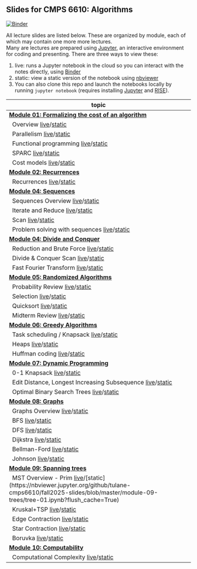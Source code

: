 ## Slides for CMPS 6610: Algorithms

[![Binder](https://mybinder.org/badge_logo.svg)](https://mybinder.org/v2/gh/tulane-cmps6610/fall2023-slides/master)

All lecture slides are listed below. These are organized by module, each of which may contain one more more lectures.  
Many are lectures are prepared using [Jupyter](https://jupyter.org/), an interactive environment for coding and presenting. There are three ways to view these:

1. live: runs a Jupyter notebook in the cloud so you can interact with the notes directly, using [Binder](https://mybinder.org/v2/gh/tulane-cmps6610/fall2023-slides/master)
2. static: view a static version of the notebook using [nbviewer](https://nbviewer.jupyter.org)
3. You can also clone this repo and launch the notebooks locally by running `jupyter notebook` (requires installing  [Jupyter](https://jupyter.org/) and [RISE](https://rise.readthedocs.io/en/stable/index.html)).

|topic|
|-----|
|[**Module 01: Formalizing the cost of an algorithm**](https://github.com/tulane-cmps6610/fall2023-slides/tree/master/module-01-cost)|
|                              &nbsp;&nbsp;Overview [live](https://mybinder.org/v2/gh/tulane-cmps6610/fall2023-slides/master?filepath=module-01-cost/01-intro/01-intro.ipynb)/[static](https://nbviewer.jupyter.org/github/tulane-cmps6610/fall2023-slides/blob/master/module-01-cost/01-intro/01-intro.ipynb?flush_cache=True)|
|                           &nbsp;&nbsp;Parallelism [live](https://mybinder.org/v2/gh/tulane-cmps6610/fall2025-slides/master?filepath=module-01-cost/02-parallel/02-parallel.ipynb)/[static](https://nbviewer.jupyter.org/github/tulane-cmps6610/fall2025-slides/blob/master/module-01-cost/02-parallel/02-parallel.ipynb?flush_cache=True)|
|                &nbsp;&nbsp;Functional programming [live](https://mybinder.org/v2/gh/tulane-cmps6610/fall2025-slides/master?filepath=module-01-cost/03-functional/03-functional.ipynb)/[static](https://nbviewer.jupyter.org/github/tulane-cmps6610/fall2025-slides/blob/master/module-01-cost/03-functional/03-functional.ipynb?flush_cache=True)|
|                                 &nbsp;&nbsp;SPARC [live](https://mybinder.org/v2/gh/tulane-cmps6610/fall2025-slides/master?filepath=module-01-cost/04-sparc/04-sparc.ipynb)/[static](https://nbviewer.jupyter.org/github/tulane-cmps6610/fall2025-slides/blob/master/module-01-cost/04-sparc/04-sparc.ipynb?flush_cache=True)|
|                           &nbsp;&nbsp;Cost models [live](https://mybinder.org/v2/gh/tulane-cmps6610/fall2025-slides/master?filepath=module-01-cost/05-cost/05-cost.ipynb)/[static](https://nbviewer.jupyter.org/github/tulane-cmps6610/fall2025-slides/blob/master/module-01-cost/05-cost/05-cost.ipynb?flush_cache=True)|
|[                        **Module 02: Recurrences**](https://github.com/tulane-cmps6610/fall2025-slides/tree/master/module-02-recurrences)|
|                           &nbsp;&nbsp;Recurrences [live](https://mybinder.org/v2/gh/tulane-cmps6610/fall2025-slides/master?filepath=module-02-recurrences/recurrences.ipynb)/[static](https://nbviewer.jupyter.org/github/tulane-cmps6610/fall2025-slides/blob/master/module-02-recurrences/recurrences.ipynb?flush_cache=True)|
|[                          **Module 04: Sequences**](https://github.com/tulane-cmps6610/fall2025-slides/tree/master/module-04-sequences)|
|                    &nbsp;&nbsp;Sequences Overview [live](https://mybinder.org/v2/gh/tulane-cmps6610/fall2025-slides/master?filepath=module-04-sequences/01-sequences/01-sequence.ipynb)/[static](https://nbviewer.jupyter.org/github/tulane-cmps6610/fall2025-slides/blob/master/module-04-sequences/01-sequences/01-sequence.ipynb?flush_cache=True)|
|                    &nbsp;&nbsp;Iterate and Reduce [live](https://mybinder.org/v2/gh/tulane-cmps6610/fall2025-slides/master?filepath=module-04-sequences/02-operators/02-operators.ipynb)/[static](https://nbviewer.jupyter.org/github/tulane-cmps6610/fall2025-slides/blob/master/module-04-sequences/02-operators/02-operators.ipynb?flush_cache=True)|
|                                  &nbsp;&nbsp;Scan [live](https://mybinder.org/v2/gh/tulane-cmps6610/fall2025-slides/master?filepath=module-04-sequences/03-scan/03-scan.ipynb)/[static](https://nbviewer.jupyter.org/github/tulane-cmps6610/fall2025-slides/blob/master/module-04-sequences/03-scan/03-scan.ipynb?flush_cache=True)|
|        &nbsp;&nbsp;Problem solving with sequences [live](https://mybinder.org/v2/gh/tulane-cmps6610/fall2025-slides/master?filepath=module-04-sequences/04-problems/04-problems.ipynb)/[static](https://nbviewer.jupyter.org/github/tulane-cmps6610/fall2025-slides/blob/master/module-04-sequences/04-problems/04-problems.ipynb?flush_cache=True)|
|[                 **Module 04: Divide and Conquer**](https://github.com/tulane-cmps6610/fall2025-slides/tree/master/module-03-divide-and-conquer)|
&nbsp;&nbsp;Reduction and Brute Force [live](https://mybinder.org/v2/gh/tulane-cmps6610/fall2025-slides/master?filepath=module-03-divide-and-conquer/dc-01.ipynb)/[static](https://nbviewer.jupyter.org/github/tulane-cmps6610/fall2025-slides/blob/master/module-03-divide-and-conquer/dc-01.ipynb?flush_cache=True)|
&nbsp;&nbsp;Divide & Conquer Scan [live](https://mybinder.org/v2/gh/tulane-cmps6610/fall2025-slides/master?filepath=module-03-divide-and-conquer/dc-02.ipynb)/[static](https://nbviewer.jupyter.org/github/tulane-cmps6610/fall2025-slides/blob/master/module-03-divide-and-conquer/dc-02.ipynb?flush_cache=True)|
&nbsp;&nbsp;Fast Fourier Transform [live](https://mybinder.org/v2/gh/tulane-cmps6610/fall2025-slides/master?filepath=module-03-divide-and-conquer/dc-03.ipynb)/[static](https://nbviewer.jupyter.org/github/tulane-cmps6610/fall2025-slides/blob/master/module-03-divide-and-conquer/dc-03.ipynb?flush_cache=True)|
[              **Module 05: Randomized Algorithms**](https://github.com/tulane-cmps6610/fall2025-slides/tree/master/module-05-random)|
&nbsp;&nbsp;Probability Review [live](https://mybinder.org/v2/gh/tulane-cmps6610/fall2025-slides/master?filepath=module-05-random/random-01.ipynb)/[static](https://nbviewer.jupyter.org/github/tulane-cmps6610/fall2025-slides/blob/master/module-05-random/random-01.ipynb?flush_cache=True)|
&nbsp;&nbsp;Selection [live](https://mybinder.org/v2/gh/tulane-cmps6610/fall2025-slides/master?filepath=module-05-random/random-02.ipynb)/[static](https://nbviewer.jupyter.org/github/tulane-cmps6610/fall2025-slides/blob/master/module-05-random/random-02.ipynb?flush_cache=True)|
&nbsp;&nbsp;Quicksort [live](https://mybinder.org/v2/gh/tulane-cmps6610/fall2025-slides/master?filepath=module-05-random/random-03.ipynb)/[static](https://nbviewer.jupyter.org/github/tulane-cmps6610/fall2025-slides/blob/master/module-05-random/random-03.ipynb?flush_cache=True)|
&nbsp;&nbsp;Midterm Review [live](https://mybinder.org/v2/gh/tulane-cmps6610/fall2025-slides/master?filepath=module-05-random/midterm-review.ipynb)/[static](https://nbviewer.jupyter.org/github/tulane-cmps6610/fall2025-slides/blob/master/module-05-random/midterm-review.ipynb?flush_cache=True)|
|[                  **Module 06: Greedy Algorithms**](https://github.com/tulane-cmps6610/fall2025-slides/tree/master/module-06-greedy)|
&nbsp;&nbsp;Task scheduling / Knapsack [live](https://mybinder.org/v2/gh/tulane-cmps6610/fall2025-slides/master?filepath=module-06-greedy/greedy-01.ipynb)/[static](https://nbviewer.jupyter.org/github/tulane-cmps6610/fall2025-slides/blob/master/module-06-greedy/greedy-01.ipynb?flush_cache=True)|
&nbsp;&nbsp;Heaps [live](https://mybinder.org/v2/gh/tulane-cmps6610/fall2025-slides/master?filepath=module-06-greedy/greedy-02.ipynb)/[static](https://nbviewer.jupyter.org/github/tulane-cmps6610/fall2025-slides/blob/master/module-06-greedy/greedy-02.ipynb?flush_cache=True)|
&nbsp;&nbsp;Huffman coding [live](https://mybinder.org/v2/gh/tulane-cmps6610/fall2025-slides/master?filepath=module-06-greedy/greedy-03.ipynb)/[static](https://nbviewer.jupyter.org/github/tulane-cmps6610/fall2025-slides/blob/master/module-06-greedy/greedy-03.ipynb?flush_cache=True)|
|[                **Module 07: Dynamic Programming**](https://github.com/tulane-cmps6610/fall2025-slides/tree/master/module-07-dynamic)|
&nbsp;&nbsp;0-1 Knapsack [live](https://mybinder.org/v2/gh/tulane-cmps6610/fall2025-slides/master?filepath=module-07-dynamic/dp-01.ipynb)/[static](https://nbviewer.jupyter.org/github/tulane-cmps6610/fall2025-slides/blob/master/module-07-dynamic/dp-01.ipynb?flush_cache=Tru)|
&nbsp;&nbsp;Edit Distance, Longest Increasing Subsequence [live](https://mybinder.org/v2/gh/tulane-cmps6610/fall2025-slides/master?filepath=module-07-dynamic/dp-02.ipynb)/[static](https://nbviewer.jupyter.org/github/tulane-cmps6610/fall2025-slides/blob/master/module-07-dynamic/dp-02.ipynb?flush_cache=True)|
&nbsp;&nbsp;Optimal Binary Search Trees [live](https://mybinder.org/v2/gh/tulane-cmps6610/fall2025-slides/master?filepath=module-07-dynamic/dp-03.ipynb)/[static](https://nbviewer.jupyter.org/github/tulane-cmps6610/fall2025-slides/blob/master/module-07-dynamic/dp-03.ipynb?flush_cache=True)|
|[                             **Module 08: Graphs**](https://github.com/tulane-cmps6610/fall2025-slides/tree/master/module-08-graph)|
&nbsp;&nbsp;Graphs Overview [live](https://mybinder.org/v2/gh/tulane-cmps6610/fall2025-slides/master?filepath=module-01-graph/graph-06.ipynb)/[static](https://nbviewer.jupyter.org/github/tulane-cmps6610/fall2025-slides/blob/master/module-08-graph/graph-01.ipynb?flush_cache=True)|
&nbsp;&nbsp;BFS [live](https://mybinder.org/v2/gh/tulane-cmps6610/fall2025-slides/master?filepath=module-02-graph/graph-06.ipynb)/[static](https://nbviewer.jupyter.org/github/tulane-cmps6610/fall2025-slides/blob/master/module-08-graph/graph-02.ipynb?flush_cache=True)|
&nbsp;&nbsp;DFS [live](https://mybinder.org/v2/gh/tulane-cmps6610/fall2025-slides/master?filepath=module-03-graph/graph-06.ipynb)/[static](https://nbviewer.jupyter.org/github/tulane-cmps6610/fall2025-slides/blob/master/module-08-graph/graph-03.ipynb?flush_cache=True)|
&nbsp;&nbsp;Dijkstra [live](https://mybinder.org/v2/gh/tulane-cmps6610/fall2025-slides/master?filepath=module-04-graph/graph-06.ipynb)/[static](https://nbviewer.jupyter.org/github/tulane-cmps6610/fall2025-slides/blob/master/module-08-graph/graph-04.ipynb?flush_cache=True)|
&nbsp;&nbsp;Bellman-Ford [live](https://mybinder.org/v2/gh/tulane-cmps6610/fall2025-slides/master?filepath=module-05-graph/graph-06.ipynb)/[static](https://nbviewer.jupyter.org/github/tulane-cmps6610/fall2025-slides/blob/master/module-08-graph/graph-05.ipynb?flush_cache=True)|
&nbsp;&nbsp;Johnson [live](https://mybinder.org/v2/gh/tulane-cmps6610/fall2025-slides/master?filepath=module-08-graph/graph-06.ipynb)/[static](https://nbviewer.jupyter.org/github/tulane-cmps6610/fall2025-slides/blob/master/module-08-graph/graph-06.ipynb?flush_cache=True)|
|[                     **Module 09: Spanning trees**](https://github.com/tulane-cmps6610/fall2025-slides/tree/master/module-09-trees)|
&nbsp;&nbsp;MST Overview - Prim [live](https://mybinder.org/v2/gh/tulane-cmps6610/fall2025-slides/master?filepath=[module-09-trees/tree-01.ipynb](https://nbviewer.jupyter.org/github/tulane-cmps6610/fall2025-slides/blob/master/).ipynb)/[static](https://nbviewer.jupyter.org/github/tulane-cmps6610/fall2025-slides/blob/master/module-09-trees/tree-01.ipynb?flush_cache=True)|
&nbsp;&nbsp;Kruskal+TSP [live](https://mybinder.org/v2/gh/tulane-cmps6610/fall2025-slides/master?filepath=module-09-trees/tree-02.ipynb)/[static](https://nbviewer.jupyter.org/github/tulane-cmps6610/fall2025-slides/blob/master/module-09-trees/tree-02.ipynb?flush_cache=True)|
&nbsp;&nbsp;Edge Contraction [live](https://mybinder.org/v2/gh/tulane-cmps6610/fall2025-slides/master?filepath=module-09-trees/tree-03.ipynb)/[static](https://nbviewer.jupyter.org/github/tulane-cmps6610/fall2025-slides/blob/master/module-09-trees/tree-03.ipynb?flush_cache=True)|
&nbsp;&nbsp;Star Contraction [live](https://mybinder.org/v2/gh/tulane-cmps6610/fall2025-slides/master?filepath=module-09-trees/tree-04.ipynb)/[static](https://nbviewer.jupyter.org/github/tulane-cmps6610/fall2025-slides/blob/master/module-09-trees/tree-04.ipynb?flush_cache=True)|
&nbsp;&nbsp;Boruvka [live](https://mybinder.org/v2/gh/tulane-cmps6610/fall2025-slides/master?filepath=module-09-trees/tree-05.ipynb)/[static](https://nbviewer.jupyter.org/github/tulane-cmps6610/fall2025-slides/blob/master/module-09-trees/tree-05.ipynb?flush_cache=True)|
|[                      **Module 10: Computability**](https://github.com/tulane-cmps6610/fall2025-slides/tree/master/module-10-computability)|
&nbsp;&nbsp;Computational Complexity [live](https://mybinder.org/v2/gh/tulane-cmps6610/fall2025-slides/master?filepath=module-10-computability/computability.ipynb)/[static](https://nbviewer.jupyter.org/github/tulane-cmps6610/fall2025-slides/blob/master/module-10-computability/computability.ipynb?flush_cache=True)|
